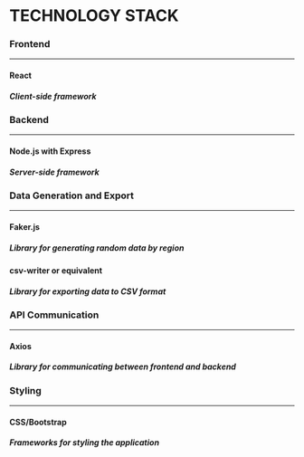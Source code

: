 # **TECHNOLOGY STACK**

### Frontend

---

#### React

##### Client-side framework

### Backend

---

#### Node.js with Express

##### Server-side framework

### Data Generation and Export

---

#### Faker.js

##### Library for generating random data by region

#### csv-writer or equivalent

##### Library for exporting data to CSV format

### API Communication

---

#### Axios

##### Library for communicating between frontend and backend

### Styling

---

#### CSS/Bootstrap

##### Frameworks for styling the application
